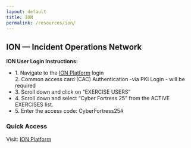 ```yaml
---
layout: default
title: ION
permalink: /resources/ion/
---
```


<div class="card">
    <h2>ION — Incident Operations Network</h2>
    <p><strong>ION User Login Instructions:</strong></p>
    <ul>
        <li>1. Navigate to the <a href="https://ion.aws.thecyberexercise.com">ION Platform</a> login</li>
        </li>2. Common access card (CAC) Authentication -via PKI Login - will be required</li>
        <li>3. Scroll down and click on “EXERCISE USERS”</li>
        <li>4. Scroll down and select “Cyber Fortress 25” from the ACTIVE EXERCISES list.</li>
        <li>5. Enter the access code: CyberFortress25#
    </ul>
    <h3>Quick Access</h3>
    <p>Visit: <a href="https://ion.aws.thecyberexercise.com">ION Platform</a></p>
</div>